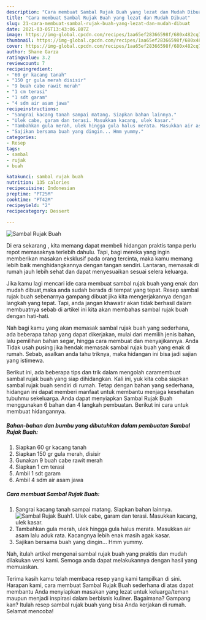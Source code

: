 ```yaml
---
description: "Cara membuat Sambal Rujak Buah yang lezat dan Mudah Dibuat"
title: "Cara membuat Sambal Rujak Buah yang lezat dan Mudah Dibuat"
slug: 21-cara-membuat-sambal-rujak-buah-yang-lezat-dan-mudah-dibuat
date: 2021-03-05T13:43:06.807Z
image: https://img-global.cpcdn.com/recipes/1aa65ef28366598f/680x482cq70/sambal-rujak-buah-foto-resep-utama.jpg
thumbnail: https://img-global.cpcdn.com/recipes/1aa65ef28366598f/680x482cq70/sambal-rujak-buah-foto-resep-utama.jpg
cover: https://img-global.cpcdn.com/recipes/1aa65ef28366598f/680x482cq70/sambal-rujak-buah-foto-resep-utama.jpg
author: Shane Garza
ratingvalue: 3.2
reviewcount: 7
recipeingredient:
- "60 gr kacang tanah"
- "150 gr gula merah disisir"
- "9 buah cabe rawit merah"
- "1 cm terasi"
- "1 sdt garam"
- "4 sdm air asam jawa"
recipeinstructions:
- "Sangrai kacang tanah sampai matang. Siapkan bahan lainnya."
- "Ulek cabe, garam dan terasi. Masukkan kacang, ulek kasar."
- "Tambahkan gula merah, ulek hingga gula halus merata. Masukkan air asam lalu aduk rata. Kacangnya lebih enak masih agak kasar."
- "Sajikan bersama buah yang dingin... Hmm yummy."
categories:
- Resep
tags:
- sambal
- rujak
- buah

katakunci: sambal rujak buah 
nutrition: 135 calories
recipecuisine: Indonesian
preptime: "PT25M"
cooktime: "PT42M"
recipeyield: "2"
recipecategory: Dessert

---
```



![Sambal Rujak Buah](https://img-global.cpcdn.com/recipes/1aa65ef28366598f/680x482cq70/sambal-rujak-buah-foto-resep-utama.jpg)

Di era  sekarang , kita memang dapat membeli hidangan praktis tanpa perlu repot memasaknya terlebih dahulu. Tapi, bagi mereka yang ingin memberikan masakan eksklusif pada orang tercinta, maka kamu memang lebih baik menghidangkannya dengan tangan sendiri. Lantaran, memasak di rumah jauh lebih sehat dan dapat menyesuaikan sesuai selera keluarga.

Jika kamu lagi mencari ide cara membuat sambal rujak buah yang enak dan mudah dibuat,maka anda sudah berada di tempat yang tepat. Resep sambal rujak buah  sebenarnya gampang dibuat jika kita mengerjakannya dengan langkah yang tepat. Tapi, anda jangan khawatir akan tidak berhasil dalam membuatnya 
sebab di artikel ini kita akan membahas sambal rujak buah dengan hati-hati.  



Nah bagi kamu yang akan memasak sambal rujak buah yang sederhana, ada beberapa tahap yang dapat dikerjakan, mulai dari memilih jenis bahan, lalu pemilihan bahan segar, hingga cara membuat dan menyajikannya. Anda Tidak usah pusing jika hendak memasak sambal rujak buah yang enak di rumah. Sebab, asalkan anda  tahu triknya, maka hidangan ini bisa jadi sajian yang istimewa.

Berikut ini, ada beberapa tips dan trik dalam mengolah caramembuat sambal rujak buah yang siap dihidangkan. Kali ini, yuk kita coba siapkan sambal rujak buah sendiri di rumah. Tetap dengan bahan yang sederhana, hidangan ini dapat memberi manfaat untuk membantu menjaga kesehatan tubuhmu sekeluarga. Anda dapat menyiapkan Sambal Rujak Buah menggunakan 6 bahan dan 4 langkah pembuatan. Berikut ini cara untuk membuat hidangannya.

<!--inarticleads1-->

##### Bahan-bahan dan bumbu yang dibutuhkan dalam pembuatan Sambal Rujak Buah:

1. Siapkan 60 gr kacang tanah
1. Siapkan 150 gr gula merah, disisir
1. Gunakan 9 buah cabe rawit merah
1. Siapkan 1 cm terasi
1. Ambil 1 sdt garam
1. Ambil 4 sdm air asam jawa




<!--inarticleads2-->

##### Cara membuat Sambal Rujak Buah:

1. Sangrai kacang tanah sampai matang. Siapkan bahan lainnya.
<img src="https://img-global.cpcdn.com/steps/903184030c2ea5d7/160x128cq70/sambal-rujak-buah-langkah-memasak-1-foto.jpg" alt="Sambal Rujak Buah">1. Ulek cabe, garam dan terasi. Masukkan kacang, ulek kasar.
1. Tambahkan gula merah, ulek hingga gula halus merata. Masukkan air asam lalu aduk rata. Kacangnya lebih enak masih agak kasar.
1. Sajikan bersama buah yang dingin... Hmm yummy.




Nah, itulah artikel mengenai  sambal rujak buah  yang praktis dan mudah dilakukan versi kami. Semoga anda dapat melakukannya dengan hasil yang memuaskan. 

Terima kasih kamu telah membaca resep yang kami tampilkan di sini. Harapan kami, cara membuat  Sambal Rujak Buah sederhana di atas dapat membantu Anda menyiapkan masakan yang lezat untuk keluarga/teman maupun menjadi inspirasi dalam berbisnis kuliner. Bagaimana? Gampang kan? Itulah resep sambal rujak buah yang bisa Anda kerjakan di rumah. Selamat mencoba!

